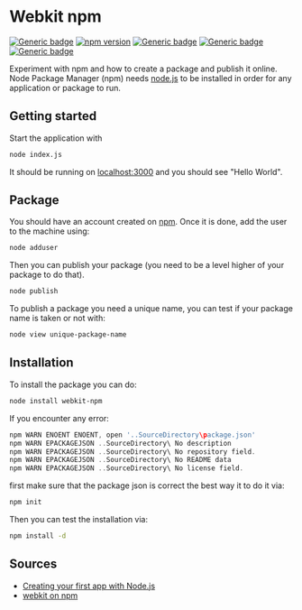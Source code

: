 # Webkit npm

 [![Generic badge](https://img.shields.io/badge/github-webkit-blue.svg)](https://github.com/Sylhare/webkit)
 [![npm version](https://badge.fury.io/js/webkit-npm.svg)](https://badge.fury.io/js/webkit-npm) [![Generic badge](https://img.shields.io/badge/maintainability-A-green.svg)](https://github.com/Sylhare/webkit) [![Generic badge](https://img.shields.io/badge/build-pass-green.svg)](https://github.com/Sylhare/webkit) [![Generic badge](https://img.shields.io/badge/maintainability-A-green.svg)](https://github.com/Sylhare/webkit)

Experiment with npm and how to create a package and publish it online. Node Package Manager (npm) needs [node.js](https://nodejs.org/en/) to be installed in order for any application or package to run.

## Getting started

Start the application with
```bash
node index.js
```

It should be running on [localhost:3000](http://localhost:3000/) and you should see "Hello World".

## Package

You should have an account created on [npm](https://www.npmjs.com/). Once it is done, add the user to the machine using:
```bash
node adduser
```

Then you can publish your package (you need to be a level higher of your package to do that).
```bash
node publish
```

To publish a package you need a unique name, you can test if your package name is taken or not with:
```bash
node view unique-package-name
```

## Installation

To install the package you can do:
```bash
node install webkit-npm
```

If you encounter any error:
```groovy
npm WARN ENOENT ENOENT, open '..SourceDirectory\package.json'
npm WARN EPACKAGEJSON ..SourceDirectory\ No description
npm WARN EPACKAGEJSON ..SourceDirectory\ No repository field.
npm WARN EPACKAGEJSON ..SourceDirectory\ No README data
npm WARN EPACKAGEJSON ..SourceDirectory\ No license field.
```

first make sure that the package json is correct the best way it to do it via:
```bash
npm init
```

Then you can test the installation via:
```bash
npm install -d
```

## Sources

- [Creating your first app with Node.js](https://openclassrooms.com/courses/ultra-fast-applications-using-node-js/creating-your-first-app-with-node-js)
- [webkit on npm](https://www.npmjs.com/package/webkit-npm)